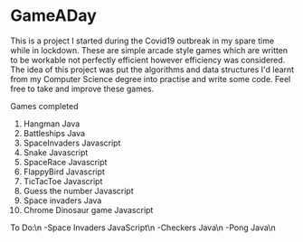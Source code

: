 # GameADay
This is a project I started during the Covid19 outbreak in my spare time while in lockdown. These are simple arcade style games which are written to be workable not perfectly efficient however efficiency was considered. The idea of this project was put the algorithms and data structures I'd learnt from my Computer Science degree into practise and write some code. Feel free to take and improve these games.

Games completed
1) Hangman Java
2) Battleships Java
3) SpaceInvaders Javascript
4) Snake Javascript
5) SpaceRace Javascript
6) FlappyBird Javascript
7) TicTacToe Javascript
8) Guess the number Javascript
9) Space invaders Java
10) Chrome Dinosaur game Javascript

To Do:\n
-Space Invaders JavaScript\n
-Checkers Java\n
-Pong Java\n

